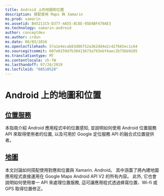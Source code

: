 ```yaml
---
title: Android 上的地圖和位置
description: 搭配使用 Maps 與 Xamarin
ms.prod: xamarin
ms.assetid: B45211C5-D377-4A55-8C8E-95D4BF470AE3
ms.technology: xamarin-android
author: conceptdev
ms.author: crdun
ms.date: 08/03/2016
ms.openlocfilehash: 57a1e4ecab83d86752a362dd4e2c427665ec1c64
ms.sourcegitcommit: b07e0259d7b30413673a793ebf4aec2b75bb9285
ms.translationtype: MT
ms.contentlocale: zh-TW
ms.lasthandoff: 07/26/2019
ms.locfileid: "68510528"
---
```

# <a name="maps-and-location-on-android"></a>Android 上的地圖和位置

## <a name="location-servicesandroidplatformmaps-and-locationlocationmd"></a>[位置服務](~/android/platform/maps-and-location/location.md)

本指南介紹 Android 應用程式中的位置感知, 並說明如何使用 Android 位置服務 API 來取得使用者的位置, 以及可用於 Google 定位服務 API 的融合式位置提供者。

## <a name="mapsandroidplatformmaps-and-locationmapsindexmd"></a>[地圖](~/android/platform/maps-and-location/maps/index.md)

本文討論如何搭配使用對應和位置與 Xamarin. Android。 其中涵蓋了將內建地圖應用程式直接運用在 Google Maps Android API V2 的所有內容。 此外, 它也會說明如何使用單一 API 來處理位置服務, 這可讓應用程式透過蜂窩位置、Wi-fi 或 GPS 取得位置修正。
